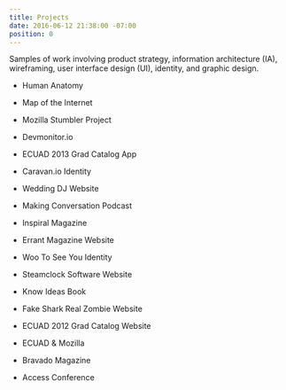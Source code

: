 ```yaml
---
title: Projects
date: 2016-06-12 21:38:00 -07:00
position: 0
---
```


Samples of work involving product strategy, information architecture (IA), wireframing, user interface design (UI), identity, and graphic design.

* Human Anatomy

* Map of the Internet

* Mozilla Stumbler Project

* Devmonitor.io

* ECUAD 2013 Grad Catalog App

* Caravan.io Identity

* Wedding DJ Website

* Making Conversation Podcast

* Inspiral Magazine

* Errant Magazine Website

* Woo To See You Identity

* Steamclock Software Website

* Know Ideas Book

* Fake Shark Real Zombie Website

* ECUAD 2012 Grad Catalog Website

* ECUAD & Mozilla

* Bravado Magazine

* Access Conference